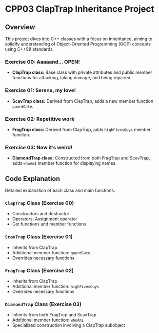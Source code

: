 # CPP03 ClapTrap Inheritance Project

## Overview
This project dives into C++ classes with a focus on inheritance, aiming to solidify understanding of Object-Oriented Programming (OOP) concepts using C++98 standards.

### Exercise 00: Aaaaand... OPEN!
- **ClapTrap class:** Base class with private attributes and public member functions for attacking, taking damage, and being repaired.

### Exercise 01: Serena, my love!
- **ScavTrap class:** Derived from ClapTrap, adds a new member function `guardGate`.

### Exercise 02: Repetitive work
- **FragTrap class:** Derived from ClapTrap, adds `highFivesGuys` member function.

### Exercise 03: Now it’s weird!
- **DiamondTrap class:** Constructed from both FragTrap and ScavTrap, adds `whoAmI` member function for displaying names.

## Code Explanation
Detailed explanation of each class and main functions:

### `ClapTrap` Class (Exercise 00)
- Constructors and destructor
- Operators: Assignment operator
- Get functions and member functions

### `ScavTrap` Class (Exercise 01)
- Inherits from ClapTrap
- Additional member function: `guardGate`
- Overrides necessary functions

### `FragTrap` Class (Exercise 02)
- Inherits from ClapTrap
- Additional member function: `highFivesGuys`
- Overrides necessary functions

### `DiamondTrap` Class (Exercise 03)
- Inherits from both FragTrap and ScavTrap
- Additional member function: `whoAmI`
- Specialized construction involving a ClapTrap subobject
